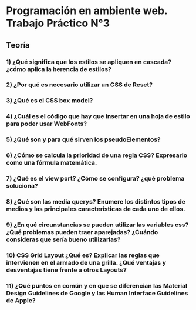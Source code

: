 <h1>Programación en ambiente web. Trabajo Práctico N°3 </h1>
<h2>Teoría</h2>
<h3></h3>
<h3></h3>
<h3></h3>

<h3>1) ¿Qué significa que los estilos se apliquen en cascada? ¿cómo aplica la herencia de estilos?</h3>
<h3>2) ¿Por qué es necesario utilizar un CSS de Reset?</h3>
<h3>3) ¿Qué es el CSS box model?</h3>
<h3>4) ¿Cuál es el código que hay que insertar en una hoja de estilo para poder usar WebFonts?</h3>
<h3>5) ¿Qué son y para qué sirven los pseudoElementos?</h3>
<h3>6) ¿Cómo se calcula la prioridad de una regla CSS? Expresarlo como una fórmula matemática.</h3>
<h3>7) ¿Qué es el view port? ¿Cómo se configura? ¿qué problema soluciona?</h3>
<h3>8) ¿Qué son las media querys? Enumere los distintos tipos de medios y las principales características de cada uno de ellos.</h3>
<h3>9) ¿En qué circunstancias se pueden utilizar las variables css? ¿Qué problemas pueden traer aparejadas? ¿Cuándo consideras que sería bueno utilizarlas?</h3>
<h3>10) CSS Grid Layout ¿Qué es? Explicar las reglas que intervienen en el armado de una grilla. ¿Qué ventajas y desventajas tiene frente a otros Layouts?</h3>
<h3>11) ¿Qué puntos en común y en que se diferencian las Material Design Guidelines de Google y las Human Interface Guidelines de Apple?</h3>